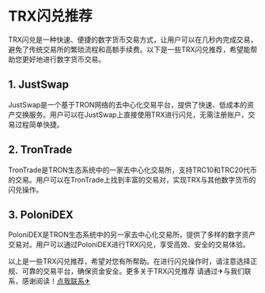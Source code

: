 # TRX闪兑推荐

TRX闪兑是一种快速、便捷的数字货币交易方式，让用户可以在几秒内完成交易，避免了传统交易所的繁琐流程和高额手续费。以下是一些TRX闪兑推荐，希望能帮助您更好地进行数字货币交易。

## 1. JustSwap

JustSwap是一个基于TRON网络的去中心化交易平台，提供了快速、低成本的资产交换服务。用户可以在JustSwap上直接使用TRX进行闪兑，无需注册账户，交易过程简单快捷。

## 2. TronTrade

TronTrade是TRON生态系统中的一家去中心化交易所，支持TRC10和TRC20代币的交易。用户可以在TronTrade上找到丰富的交易对，实现TRX与其他数字货币的闪兑操作。

## 3. PoloniDEX

PoloniDEX是TRON生态系统中的另一家去中心化交易所，提供了多样的数字资产交易对。用户可以通过PoloniDEX进行TRX闪兑，享受高效、安全的交易体验。

以上是一些TRX闪兑推荐，希望对您有所帮助。在进行闪兑操作时，请注意选择正规、可靠的交易平台，确保资金安全。更多关于TRX闪兑推荐 请通过✈与我们联系，感谢阅读！[点我联系✈](https://mail.G208.com)